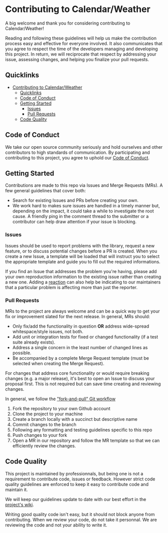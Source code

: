 # Contributing to Calendar/Weather

A big welcome and thank you for considering contributing to Calendar/Weather!

Reading and following these guidelines will help us make the contribution process easy and effective for everyone involved. It also communicates that you agree to respect the time of the developers managing and developing this project. In return, we will reciprocate that respect by addressing your issue, assessing changes, and helping you finalize your pull requests.

## Quicklinks

- [Contributing to Calendar/Weather](#contributing-to-calendarweather)
  - [Quicklinks](#quicklinks)
  - [Code of Conduct](#code-of-conduct)
  - [Getting Started](#getting-started)
    - [Issues](#issues)
    - [Pull Requests](#pull-requests)
  - [Code Quality](#code-quality)

## Code of Conduct

We take our open source community seriously and hold ourselves and other contributors to high standards of communication. By participating and contributing to this project, you agree to uphold our [Code of Conduct](https://gitlab.com/jstebenne/foundryvtt-calendar-weather/-/blob/master/CODE-OF-CONDUCT.md).

## Getting Started

Contributions are made to this repo via Issues and Merge Requests (MRs). A few general guidelines that cover both:

- Search for existing Issues and PRs before creating your own.
- We work hard to makes sure issues are handled in a timely manner but, depending on the impact, it could take a while to investigate the root cause. A friendly ping in the comment thread to the submitter or a contributor can help draw attention if your issue is blocking.

### Issues

Issues should be used to report problems with the library, request a new feature, or to discuss potential changes before a PR is created. When you create a new Issue, a template will be loaded that will instruct you to select the appropriate template and guide you to fill out the required informations.

If you find an Issue that addresses the problem you're having, please add your own reproduction information to the existing issue rather than creating a new one. Adding a [reaction](https://docs.gitlab.com/ee/user/award_emojis.html) can also help be indicating to our maintainers that a particular problem is affecting more than just the reporter.

### Pull Requests

MRs to the project are always welcome and can be a quick way to get your fix or improvement slated for the next release. In general, MRs should:

- Only fix/add the functionality in question **OR** address wide-spread whitespace/style issues, not both.
- Add unit or integration tests for fixed or changed functionality (if a test suite already exists).
- Address a single concern in the least number of changed lines as possible.
- Be accompanied by a complete Merge Request template (must be selected when creating the Merge Request).

For changes that address core functionality or would require breaking changes (e.g. a major release), it's best to open an Issue to discuss your proposal first. This is not required but can save time creating and reviewing changes.

In general, we follow the ["fork-and-pull" Git workflow](https://github.com/susam/gitpr)

1. Fork the repository to your own Github account
2. Clone the project to your machine
3. Create a branch locally with a succinct but descriptive name
4. Commit changes to the branch
5. Following any formatting and testing guidelines specific to this repo
6. Push changes to your fork
7. Open a MR in our repository and follow the MR template so that we can efficiently review the changes.

## Code Quality

This project is maintained by professionnals, but being one is not a requirement to contribute code, issues or feedback. However strict code quality guidelines are enforced to keep it easy to contribute code and maintain it.

We will keep our guidelines update to date with our best effort in the [project's wiki](https://gitlab.com/jstebenne/foundryvtt-calendar-weather/-/wikis/Code-Quality-Guidelines).

Writing good quality code isn't easy, but it should not block anyone from contributing. When we review your code, do not take it personnal. We are reviewing the code and not your ability to write it.
